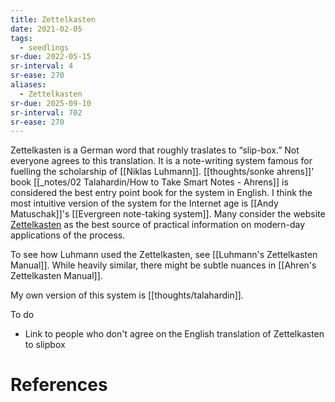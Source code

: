 ```yaml
---
title: Zettelkasten
date: 2021-02-05
tags:
  - seedlings
sr-due: 2022-05-15
sr-interval: 4
sr-ease: 270
aliases:
  - Zettelkasten
sr-due: 2025-09-10
sr-interval: 702
sr-ease: 270
---
```

Zettelkasten is a German word that roughly traslates to “slip-box.” Not everyone agrees to this translation. It is a note-writing system famous for fuelling the scholarship of [[Niklas Luhmann]]. [[thoughts/sonke ahrens]]' book [[_notes/02 Talahardin/How to Take Smart Notes - Ahrens]] is considered the best entry point book for the system in English. I think the most intuitive version of the system for the Internet age is [[Andy Matuschak]]'s [[Evergreen note-taking system]]. Many consider the website [Zettelkasten](https://zettelkasten.de/) as the best source of practical information on modern-day applications of the process.

To see how Luhmann used the Zettelkasten, see [[Luhmann's Zettelkasten Manual]]. While heavily similar, there might be subtle nuances in [[Ahren's Zettelkasten Manual]].

My own version of this system is [[thoughts/talahardin]].

To do

- Link to people who don't agree on the English translation of Zettelkasten to slipbox

# References
